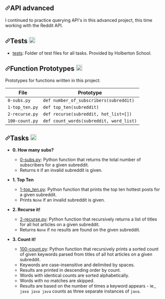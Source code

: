 <div data-target="readme-toc.content" class="Box-body px-5 pb-5">
            <article class="markdown-body entry-content container-lg" itemprop="text"><h1 dir="auto"><a id="user-content-api-advanced" class="anchor" aria-hidden="true" href="#api-advanced"><svg class="octicon octicon-link" viewBox="0 0 16 16" version="1.1" width="16" height="16" aria-hidden="true"><path fill-rule="evenodd" d="M7.775 3.275a.75.75 0 001.06 1.06l1.25-1.25a2 2 0 112.83 2.83l-2.5 2.5a2 2 0 01-2.83 0 .75.75 0 00-1.06 1.06 3.5 3.5 0 004.95 0l2.5-2.5a3.5 3.5 0 00-4.95-4.95l-1.25 1.25zm-4.69 9.64a2 2 0 010-2.83l2.5-2.5a2 2 0 012.83 0 .75.75 0 001.06-1.06 3.5 3.5 0 00-4.95 0l-2.5 2.5a3.5 3.5 0 004.95 4.95l1.25-1.25a.75.75 0 00-1.06-1.06l-1.25 1.25a2 2 0 01-2.83 0z"></path></svg></a>API advanced</h1>
<p dir="auto">I continued to practice querying API's in this advanced project, this time
working with the Reddit API.</p>
<h2 dir="auto"><a id="user-content-tests-heavy_check_mark" class="anchor" aria-hidden="true" href="#tests-heavy_check_mark"><svg class="octicon octicon-link" viewBox="0 0 16 16" version="1.1" width="16" height="16" aria-hidden="true"><path fill-rule="evenodd" d="M7.775 3.275a.75.75 0 001.06 1.06l1.25-1.25a2 2 0 112.83 2.83l-2.5 2.5a2 2 0 01-2.83 0 .75.75 0 00-1.06 1.06 3.5 3.5 0 004.95 0l2.5-2.5a3.5 3.5 0 00-4.95-4.95l-1.25 1.25zm-4.69 9.64a2 2 0 010-2.83l2.5-2.5a2 2 0 012.83 0 .75.75 0 001.06-1.06 3.5 3.5 0 00-4.95 0l-2.5 2.5a3.5 3.5 0 004.95 4.95l1.25-1.25a.75.75 0 00-1.06-1.06l-1.25 1.25a2 2 0 01-2.83 0z"></path></svg></a>Tests <g-emoji class="g-emoji" alias="heavy_check_mark" fallback-src="https://github.githubassets.com/images/icons/emoji/unicode/2714.png"><img class="emoji" alt="heavy_check_mark" height="20" width="20" src="https://github.githubassets.com/images/icons/emoji/unicode/2714.png"></g-emoji></h2>
<ul dir="auto">
<li><a href="/karllucas/alx-system_engineering-devops/blob/master/0x16-api_advanced/tests">tests</a>: Folder of test files for all tasks. Provided by Holberton
School.</li>
</ul>
<h2 dir="auto"><a id="user-content-function-prototypes-floppy_disk" class="anchor" aria-hidden="true" href="#function-prototypes-floppy_disk"><svg class="octicon octicon-link" viewBox="0 0 16 16" version="1.1" width="16" height="16" aria-hidden="true"><path fill-rule="evenodd" d="M7.775 3.275a.75.75 0 001.06 1.06l1.25-1.25a2 2 0 112.83 2.83l-2.5 2.5a2 2 0 01-2.83 0 .75.75 0 00-1.06 1.06 3.5 3.5 0 004.95 0l2.5-2.5a3.5 3.5 0 00-4.95-4.95l-1.25 1.25zm-4.69 9.64a2 2 0 010-2.83l2.5-2.5a2 2 0 012.83 0 .75.75 0 001.06-1.06 3.5 3.5 0 00-4.95 0l-2.5 2.5a3.5 3.5 0 004.95 4.95l1.25-1.25a.75.75 0 00-1.06-1.06l-1.25 1.25a2 2 0 01-2.83 0z"></path></svg></a>Function Prototypes <g-emoji class="g-emoji" alias="floppy_disk" fallback-src="https://github.githubassets.com/images/icons/emoji/unicode/1f4be.png"><img class="emoji" alt="floppy_disk" height="20" width="20" src="https://github.githubassets.com/images/icons/emoji/unicode/1f4be.png"></g-emoji></h2>
<p dir="auto">Prototypes for functions written in this project:</p>
<table>
<thead>
<tr>
<th>File</th>
<th>Prototype</th>
</tr>
</thead>
<tbody>
<tr>
<td><code>0-subs.py</code></td>
<td><code>def number_of_subscribers(subreddit)</code></td>
</tr>
<tr>
<td><code>1-top_ten.py</code></td>
<td><code>def top_ten(subreddit)</code></td>
</tr>
<tr>
<td><code>2-recurse.py</code></td>
<td><code>def recurse(subreddit, hot_list=[])</code></td>
</tr>
<tr>
<td><code>100-count.py</code></td>
<td><code>def count_words(subreddit, word_list)</code></td>
</tr>
</tbody>
</table>
<h2 dir="auto"><a id="user-content-tasks-page_with_curl" class="anchor" aria-hidden="true" href="#tasks-page_with_curl"><svg class="octicon octicon-link" viewBox="0 0 16 16" version="1.1" width="16" height="16" aria-hidden="true"><path fill-rule="evenodd" d="M7.775 3.275a.75.75 0 001.06 1.06l1.25-1.25a2 2 0 112.83 2.83l-2.5 2.5a2 2 0 01-2.83 0 .75.75 0 00-1.06 1.06 3.5 3.5 0 004.95 0l2.5-2.5a3.5 3.5 0 00-4.95-4.95l-1.25 1.25zm-4.69 9.64a2 2 0 010-2.83l2.5-2.5a2 2 0 012.83 0 .75.75 0 001.06-1.06 3.5 3.5 0 00-4.95 0l-2.5 2.5a3.5 3.5 0 004.95 4.95l1.25-1.25a.75.75 0 00-1.06-1.06l-1.25 1.25a2 2 0 01-2.83 0z"></path></svg></a>Tasks <g-emoji class="g-emoji" alias="page_with_curl" fallback-src="https://github.githubassets.com/images/icons/emoji/unicode/1f4c3.png"><img class="emoji" alt="page_with_curl" height="20" width="20" src="https://github.githubassets.com/images/icons/emoji/unicode/1f4c3.png"></g-emoji></h2>
<ul dir="auto">
<li>
<p dir="auto"><strong>0. How many subs?</strong></p>
<ul dir="auto">
<li><a href="/karllucas/alx-system_engineering-devops/blob/master/0x16-api_advanced/0-subs.py">0-subs.py</a>: Python function that returns the total number of
subscribers for a given subreddit.</li>
<li>Returns <code>0</code> if an invalid subreddit is given.</li>
</ul>
</li>
<li>
<p dir="auto"><strong>1. Top Ten</strong></p>
<ul dir="auto">
<li><a href="/karllucas/alx-system_engineering-devops/blob/master/0x16-api_advanced/1-top_ten.py">1-top_ten.py</a>: Python function that prints the top ten
hottest posts for a given subreddit.</li>
<li>Prints <code>None</code> if an invalid subreddit is given.</li>
</ul>
</li>
<li>
<p dir="auto"><strong>2. Recurse it!</strong></p>
<ul dir="auto">
<li><a href="/karllucas/alx-system_engineering-devops/blob/master/0x16-api_advanced/2-recurse.py">2-recurse.py</a>: Python function that recursively returns a
list of titles for all hot articles on a given subreddit.</li>
<li>Returns <code>None</code> if no results are found on the given subreddit.</li>
</ul>
</li>
<li>
<p dir="auto"><strong>3. Count it!</strong></p>
<ul dir="auto">
<li><a href="/karllucas/alx-system_engineering-devops/blob/master/0x16-api_advanced/100-count.py">100-count.py</a>: Python function that recursively prints a
sorted count of given keywords parsed from titles of all hot articles on a given
subreddit.</li>
<li>Keywords are case-insensitive and delimited by spaces.</li>
<li>Results are printed in descending order by count.</li>
<li>Words with identical counts are sorted alphabetically.</li>
<li>Words with no matches are skipped.</li>
<li>Results are based on the number of times a keyword appears - ie.,
<code>java java java</code> counts as three separate instances of <code>java</code>.</li>
</ul>
</li>
</ul>
</article>
          </div>

